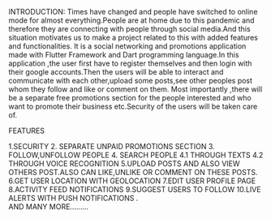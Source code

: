 INTRODUCTION:
Times have changed and people have switched to online mode for almost everything.People are at home due to this pandemic and therefore they are connecting with people through social media.And this situation motivates us to make a project related to this with added features and functionalities.
It is a social networking and promotions application made with Flutter Framework and Dart programming language.In this application ,the user first have to register themselves and then login with their google accounts.Then the users will be able to interact and communicate with each other,upload some posts,see other peoples post whom they follow and like or comment on them.
Most importantly ,there will be a separate free promotions section for the people interested and who want to promote their business etc.Security of the users will be taken care of.

FEATURES

1.SECURITY
2. SEPARATE UNPAID PROMOTIONS SECTION
3. FOLLOW,UNFOLLOW PEOPLE
4. SEARCH PEOPLE
    4.1 THROUGH TEXTS   4.2 THROUGH VOICE RECOGNITION
5.UPLOAD POSTS AND ALSO VIEW OTHERS POST.ALSO CAN LIKE,UNLIKE OR COMMENT ON THESE POSTS.
6.GET USER LOCATION WITH GEOLOCATION
7.EDIT USER PROFILE PAGE
8.ACTIVITY FEED NOTIFICATIONS
9.SUGGEST USERS TO FOLLOW
10.LIVE ALERTS WITH PUSH NOTIFICATIONS .
                                                            AND MANY MORE.........


